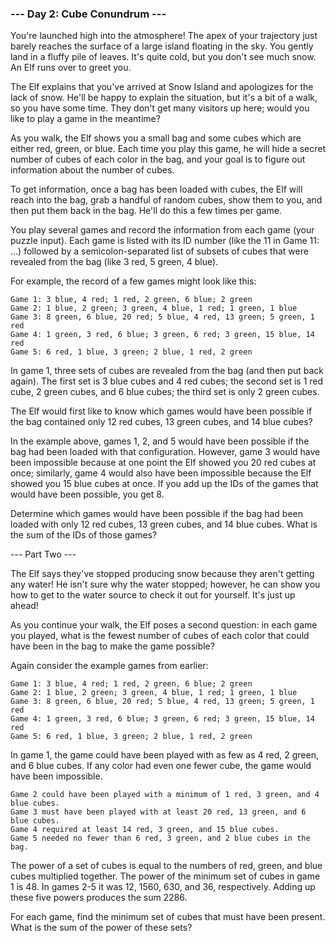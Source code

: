### --- Day 2: Cube Conundrum ---

You're launched high into the atmosphere! The apex of your trajectory
just barely reaches the surface of a large island floating in the
sky. You gently land in a fluffy pile of leaves. It's quite cold, but
you don't see much snow. An Elf runs over to greet you.

The Elf explains that you've arrived at Snow Island and apologizes for
the lack of snow. He'll be happy to explain the situation, but it's a
bit of a walk, so you have some time. They don't get many visitors up
here; would you like to play a game in the meantime?

As you walk, the Elf shows you a small bag and some cubes which are
either red, green, or blue. Each time you play this game, he will hide
a secret number of cubes of each color in the bag, and your goal is to
figure out information about the number of cubes.

To get information, once a bag has been loaded with cubes, the Elf
will reach into the bag, grab a handful of random cubes, show them to
you, and then put them back in the bag. He'll do this a few times per
game.

You play several games and record the information from each game (your
puzzle input). Each game is listed with its ID number (like the 11 in
Game 11: ...) followed by a semicolon-separated list of subsets of
cubes that were revealed from the bag (like 3 red, 5 green, 4 blue).

For example, the record of a few games might look like this:

```
Game 1: 3 blue, 4 red; 1 red, 2 green, 6 blue; 2 green
Game 2: 1 blue, 2 green; 3 green, 4 blue, 1 red; 1 green, 1 blue
Game 3: 8 green, 6 blue, 20 red; 5 blue, 4 red, 13 green; 5 green, 1 red
Game 4: 1 green, 3 red, 6 blue; 3 green, 6 red; 3 green, 15 blue, 14 red
Game 5: 6 red, 1 blue, 3 green; 2 blue, 1 red, 2 green
```

In game 1, three sets of cubes are revealed from the bag (and then put
back again). The first set is 3 blue cubes and 4 red cubes; the second
set is 1 red cube, 2 green cubes, and 6 blue cubes; the third set is
only 2 green cubes.

The Elf would first like to know which games would have been possible
if the bag contained only 12 red cubes, 13 green cubes, and 14 blue
cubes?

In the example above, games 1, 2, and 5 would have been possible if
the bag had been loaded with that configuration. However, game 3 would
have been impossible because at one point the Elf showed you 20 red
cubes at once; similarly, game 4 would also have been impossible
because the Elf showed you 15 blue cubes at once. If you add up the
IDs of the games that would have been possible, you get 8.

Determine which games would have been possible if the bag had been
loaded with only 12 red cubes, 13 green cubes, and 14 blue cubes. What
is the sum of the IDs of those games?


--- Part Two ---

The Elf says they've stopped producing snow because they aren't
getting any water! He isn't sure why the water stopped; however, he
can show you how to get to the water source to check it out for
yourself. It's just up ahead!

As you continue your walk, the Elf poses a second question: in each
game you played, what is the fewest number of cubes of each color that
could have been in the bag to make the game possible?

Again consider the example games from earlier:

```
Game 1: 3 blue, 4 red; 1 red, 2 green, 6 blue; 2 green
Game 2: 1 blue, 2 green; 3 green, 4 blue, 1 red; 1 green, 1 blue
Game 3: 8 green, 6 blue, 20 red; 5 blue, 4 red, 13 green; 5 green, 1 red
Game 4: 1 green, 3 red, 6 blue; 3 green, 6 red; 3 green, 15 blue, 14 red
Game 5: 6 red, 1 blue, 3 green; 2 blue, 1 red, 2 green
```

In game 1, the game could have been played with as few as 4 red, 2
green, and 6 blue cubes. If any color had even one fewer cube, the
game would have been impossible.

```
Game 2 could have been played with a minimum of 1 red, 3 green, and 4 blue cubes.
Game 3 must have been played with at least 20 red, 13 green, and 6 blue cubes.
Game 4 required at least 14 red, 3 green, and 15 blue cubes.
Game 5 needed no fewer than 6 red, 3 green, and 2 blue cubes in the bag.
```

The power of a set of cubes is equal to the numbers of red, green, and
blue cubes multiplied together. The power of the minimum set of cubes
in game 1 is 48. In games 2-5 it was 12, 1560, 630, and 36,
respectively. Adding up these five powers produces the sum 2286.

For each game, find the minimum set of cubes that must have been
present. What is the sum of the power of these sets?
